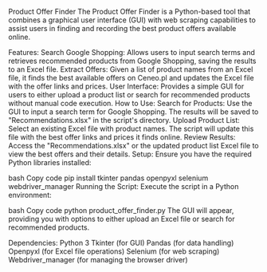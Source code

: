 Product Offer Finder
The Product Offer Finder is a Python-based tool that combines a graphical user interface (GUI) with web scraping capabilities to assist users in finding and recording the best product offers available online.

Features:
Search Google Shopping: Allows users to input search terms and retrieves recommended products from Google Shopping, saving the results to an Excel file.
Extract Offers: Given a list of product names from an Excel file, it finds the best available offers on Ceneo.pl and updates the Excel file with the offer links and prices.
User Interface: Provides a simple GUI for users to either upload a product list or search for recommended products without manual code execution.
How to Use:
Search for Products: Use the GUI to input a search term for Google Shopping. The results will be saved to "Recommendations.xlsx" in the script's directory.
Upload Product List: Select an existing Excel file with product names. The script will update this file with the best offer links and prices it finds online.
Review Results: Access the "Recommendations.xlsx" or the updated product list Excel file to view the best offers and their details.
Setup:
Ensure you have the required Python libraries installed:

bash
Copy code
pip install tkinter pandas openpyxl selenium webdriver_manager
Running the Script:
Execute the script in a Python environment:

bash
Copy code
python product_offer_finder.py
The GUI will appear, providing you with options to either upload an Excel file or search for recommended products.

Dependencies:
Python 3
Tkinter (for GUI)
Pandas (for data handling)
Openpyxl (for Excel file operations)
Selenium (for web scraping)
Webdriver_manager (for managing the browser driver)
